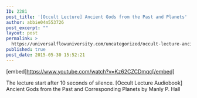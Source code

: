 ```yaml
---
ID: 2281
post_title: '[Occult Lecture] Ancient Gods from the Past and Planets'
author: abbie04m553726
post_excerpt: ""
layout: post
permalink: >
  https://universalflowuniversity.com/uncategorized/occult-lecture-ancient-gods-from-the-past-and-planets/
published: true
post_date: 2015-05-30 15:52:21
---
```

[embed]https://www.youtube.com/watch?v=Kz62CZCDmqc[/embed]<br>
<p>The lecture start after 10 seconds of silence.
[Occult Lecture Audiobook] Ancient Gods from the Past and Corresponding Planets by Manly P. Hall</p>